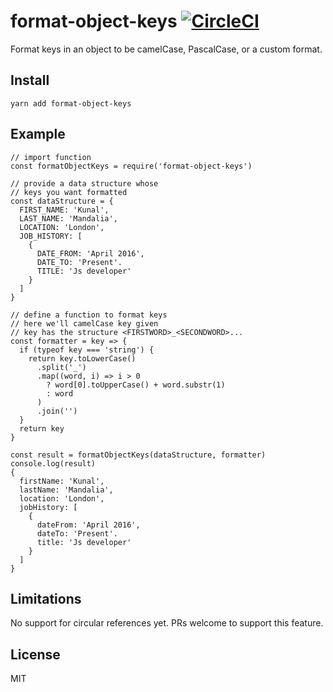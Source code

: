 # format-object-keys [![CircleCI](https://circleci.com/gh/kunal-mandalia/format-object-keys.svg?style=svg)](https://circleci.com/gh/kunal-mandalia/format-object-keys)
Format keys in an object to be camelCase, PascalCase, or a custom format.

## Install

`yarn add format-object-keys`

## Example

```
// import function
const formatObjectKeys = require('format-object-keys')

// provide a data structure whose
// keys you want formatted
const dataStructure = {
  FIRST_NAME: 'Kunal',
  LAST_NAME: 'Mandalia',
  LOCATION: 'London',
  JOB_HISTORY: [
    {
      DATE_FROM: 'April 2016',
      DATE_TO: 'Present'.
      TITLE: 'Js developer'
    }
  ]
}

// define a function to format keys
// here we'll camelCase key given
// key has the structure <FIRSTWORD>_<SECONDWORD>...
const formatter = key => {
  if (typeof key === 'string') {
    return key.toLowerCase()
      .split('_')
      .map((word, i) => i > 0
        ? word[0].toUpperCase() + word.substr(1)
        : word
      )
      .join('')
  }
  return key
}

const result = formatObjectKeys(dataStructure, formatter)
console.log(result)
{
  firstName: 'Kunal',
  lastName: 'Mandalia',
  location: 'London',
  jobHistory: [
    {
      dateFrom: 'April 2016',
      dateTo: 'Present'.
      title: 'Js developer'
    }
  ]
}
```

## Limitations
No support for circular references yet. PRs welcome to support this feature.

## License
MIT